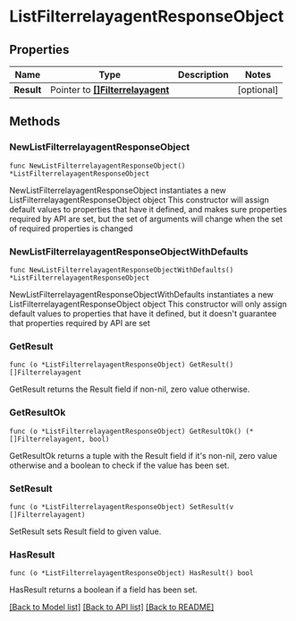 # ListFilterrelayagentResponseObject

## Properties

Name | Type | Description | Notes
------------ | ------------- | ------------- | -------------
**Result** | Pointer to [**[]Filterrelayagent**](Filterrelayagent.md) |  | [optional] 

## Methods

### NewListFilterrelayagentResponseObject

`func NewListFilterrelayagentResponseObject() *ListFilterrelayagentResponseObject`

NewListFilterrelayagentResponseObject instantiates a new ListFilterrelayagentResponseObject object
This constructor will assign default values to properties that have it defined,
and makes sure properties required by API are set, but the set of arguments
will change when the set of required properties is changed

### NewListFilterrelayagentResponseObjectWithDefaults

`func NewListFilterrelayagentResponseObjectWithDefaults() *ListFilterrelayagentResponseObject`

NewListFilterrelayagentResponseObjectWithDefaults instantiates a new ListFilterrelayagentResponseObject object
This constructor will only assign default values to properties that have it defined,
but it doesn't guarantee that properties required by API are set

### GetResult

`func (o *ListFilterrelayagentResponseObject) GetResult() []Filterrelayagent`

GetResult returns the Result field if non-nil, zero value otherwise.

### GetResultOk

`func (o *ListFilterrelayagentResponseObject) GetResultOk() (*[]Filterrelayagent, bool)`

GetResultOk returns a tuple with the Result field if it's non-nil, zero value otherwise
and a boolean to check if the value has been set.

### SetResult

`func (o *ListFilterrelayagentResponseObject) SetResult(v []Filterrelayagent)`

SetResult sets Result field to given value.

### HasResult

`func (o *ListFilterrelayagentResponseObject) HasResult() bool`

HasResult returns a boolean if a field has been set.


[[Back to Model list]](../README.md#documentation-for-models) [[Back to API list]](../README.md#documentation-for-api-endpoints) [[Back to README]](../README.md)


